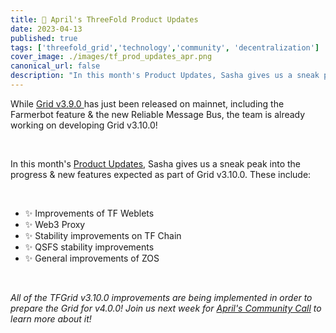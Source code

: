 ```yaml
---
title: 📣 April's ThreeFold Product Updates
date: 2023-04-13
published: true
tags: ['threefold_grid','technology','community', 'decentralization']
cover_image: ./images/tf_prod_updates_apr.png
canonical_url: false
description: "In this month's Product Updates, Sasha gives us a sneak peak into the progress & new features expected as part of Grid v3.10.0."
---
```


While [Grid v3.9.0 ](https://library.threefold.me/info/manual/#/manual__tfgrid_release_3_9_0)has just been released on mainnet, including the Farmerbot feature & the new Reliable Message Bus, the team is already working on developing Grid v3.10.0! 

<br/>

In this month's [Product Updates](https://forum.threefold.io/t/threefold-product-updates-april-2023/3887), Sasha gives us a sneak peak into the progress & new features expected as part of Grid v3.10.0. These include: 

<br/>

- ✨ Improvements of TF Weblets 
- ✨ Web3 Proxy
- ✨ Stability improvements on TF Chain
- ✨ QSFS stability improvements
- ✨ General improvements of ZOS

<br/>

_All of the TFGrid v3.10.0 improvements are being implemented in order to prepare the Grid for v4.0.0! Join us next week for [April's Community Call](https://forum.threefold.io/t/april-community-call-lets-talk-about-tf-grid-4/3886) to learn more about it!_